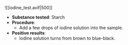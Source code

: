 ![[iodine_test.avif|500]]

- **Substance tested**: Starch
- **Procedure**:
	- Add a few drops of iodine solution into the sample.
- **Positive results**:
	- Iodine solution turns from brown to blue-black.
